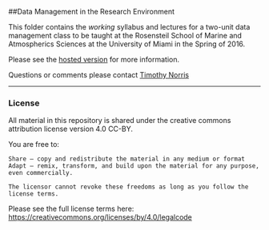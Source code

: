 ##Data Management in the Research Environment

This folder contains the *working* syllabus and lectures for a two-unit data management class to be taught at the Rosensteil School of Marine and Atmospherics Sciences at the University of Miami in the Spring of 2016.

Please see the [hosted version](https://umiamilibraries.github.io/courses-and-workshops/Data-Management-Class/DMCourseDescription.html) for more information.

Questions or comments please contact [Timothy Norris](mailto:tnorris@miami.edu)

---

### License

All material in this repository is shared under the creative commons attribution license version 4.0 CC-BY. 

You are free to:

    Share — copy and redistribute the material in any medium or format
    Adapt — remix, transform, and build upon the material for any purpose, even commercially.

    The licensor cannot revoke these freedoms as long as you follow the license terms.

Please see the full license terms here: https://creativecommons.org/licenses/by/4.0/legalcode
